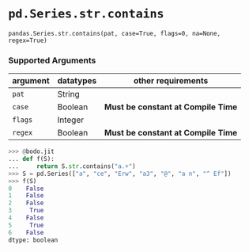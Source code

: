 # `pd.Series.str.contains`

`pandas.Series.str.contains(pat, case=True, flags=0, na=None, regex=True)`

### Supported Arguments

| argument | datatypes | other requirements                   |
|----------|-----------|--------------------------------------|
| `pat`    | String    |                                      |
| `case`   | Boolean   | **Must be constant at Compile Time** |
| `flags`  | Integer   |                                      |
| `regex`  | Boolean   | **Must be constant at Compile Time** |

``` py
>>> @bodo.jit
... def f(S):
...     return S.str.contains("a.+")
>>> S = pd.Series(["a", "ce", "Erw", "a3", "@", "a n", "^ Ef"])
>>> f(S)
0    False
1    False
2    False
3     True
4    False
5     True
6    False
dtype: boolean
```


